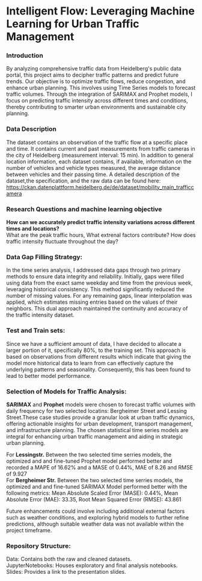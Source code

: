 # Intelligent Flow: Leveraging Machine Learning  for Urban Traffic Management

### Introduction
By analyzing comprehensive traffic data from Heidelberg's public data portal, this project aims to decipher traffic patterns and predict future trends. Our objective is to optimize traffic flows, reduce congestion, and enhance urban planning. This involves using Time Series models to forecast traffic volumes. Through the integration of SARIMAX and Prophet models, I focus on predicting traffic intensity across different times and conditions, thereby contributing to smarter urban environments and sustainable city planning.


### Data Description
The dataset contains an observation of the traffic flow at a specific place and time. It contains current and past measurements from traffic cameras in the city of Heidelberg (measurement interval: 15 min).
In addition to general location information, each dataset contains, if available, information on the number of vehicles and vehicle types measured, the average distance between vehicles and their passing time.
A detailed description of the dataset,the specification, and the raw data can be found here: 
https://ckan.datenplattform.heidelberg.de/de/dataset/mobility_main_trafficcamera

### Research Questions and machine learning objective 
**How can we accurately predict traffic intensity variations across different times and locations?**
<br>What are the peak traffic hours, What extrenal factors contribute? How does traffic intensity fluctuate throughout the day?


### Data Gap Filling Strategy:
In the time series analysis, I addressed data gaps through two primary methods to ensure data integrity and reliability. Initially, gaps were filled using data from the exact same weekday and time from the previous week, leveraging historical consistency. This method significantly reduced the number of missing values. For any remaining gaps, linear interpolation was applied, which estimates missing entries based on the values of their neighbors. This dual approach maintained the continuity and accuracy of the traffic intensity dataset.

### Test and Train sets:
Since we have a sufficient amount of data, I have decided to allocate a larger portion of it, specifically 80%, to the training set. This approach is based on observations from different results which indicate that giving the model more historical data to learn from can effectively capture the underlying patterns and seasonality. Consequently, this has been found to lead to better model performance.

### Selection of Models for Traffic Analysis:
 **SARIMAX** and **Prophet** models were chosen to forecast traffic volumes with daily frequency for two selected locatins: Bergheimer Street and Lessing Street.These case studies provide a granular look at urban traffic dynamics, offering actionable insights for urban development, transport management, and infrastructure planning. The chosen statistical time series models are integral for enhancing urban traffic management and aiding in strategic urban planning.

For **Lessingstr.** Between the two selected time serries models, the optimized and and fine-tuned Prophet model performed better  and recorded a MAPE of 16.62% and a MASE of 0.44%, MAE of 8.26 and RMSE of 9.927<br>
For **Bergheimer Str.** Between the two selected time serries models, the optimized and and fine-tuned SARIMAX Model performed better with the following metrics:
 Mean Absolute Scaled Error (MASE): 0.44%, Mean Absolute Error (MAE): 33.35, Root Mean Squared Error (RMSE): 43.861


Future enhancements could involve including additional external factors such as weather conditions, and exploring hybrid models to further refine predictions, although suitable weather data was not available within the project timeframe.


### Repository Structure:
Data: Contains both the raw and cleaned datasets.
<br>JupyterNotebooks: Houses exploratory and final analysis notebooks.
<br>Slides: Provides a link to the presentation slides.
